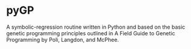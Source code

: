 # pyGP

A symbolic-regression routine written in Python and based on the basic genetic programming
principles outlined in A Field Guide to Genetic Programming by Poli, Langdon, and McPhee.
